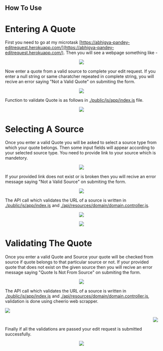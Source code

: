 ## How To Use


# Entering A Quote

First you need to go at my microtask [https://abhigya-pandey-editrequest.herokuapp.com/](https://abhigya-pandey-editrequest.herokuapp.com/).
Then you will see a webpage something like -

<p align="center"><img src="public/images/home.png"></p>

Now enter a quote from a valid source to complete your edit request.
If you enter a null string or same charatcher repeated in complete string, you will recive an error saying "Not a Valid Quote" on submiting the form.

<p align="center"><img src="public/images/invalidQuote1.png"></p>

Function to validate Quote is as follows in [./public/js/app/index.js](./public/js/app/index.js) file.

<p align="center"><img src="public/images/validateTextarea.png"></p>


# Selecting A Source

Once you enter a valid Quote you will be asked to select a source type from which your quote belongs.
Then some input fields will appear according to your selected source type. You need to provide link to your source which is mandetory.

<p align="center"><img src="public/images/selectSource.png"></p>

If your provided link does not exist or is broken then you will recive an error message saying "Not a Valid Source" on submiting the form.

<p align="center"><img src="public/images/invalidSource.png"></p>

The API call which validates the URL of a source is written in [./public/js/app/index.js](./public/js/app/index.js) and [./api/resources/domain/domain.controller.js](./api/resources/domain/domain.controller.js).

<p align="center"><img src="public/images/validateUrl.png"></p> <p align="center"><img src="public/images/validateUrl2.png"></p>


# Validating The Quote

Once you enter a valid Quote and Source your quote will be checked from source if quote belongs to that particular source or not.
If your provided quote that does not exist on the given source then you will recive an error message saying "Quote Is Not From Source" on submiting the form.

<p align="center"><img src="public/images/quoteFromSource.png"></p>

The API call which validates the URL of a source is written in [./public/js/app/index.js](./public/js/app/index.js) and [./api/resources/domain/domain.controller.js](./api/resources/domain/domain.controller.js), validation is done using cheerio web scrapper.

<p align="left"><img src="public/images/quoteFromSource1.png"></p> <p align="right"><img src="public/images/quoteFromSource2.png"></p>

Finally if all the validations are passed your edit request is submitted successfully.

<p align="center"><img src="public/images/successful.png"></p>
